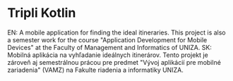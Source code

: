# Tripli Kotlin
 EN: A mobile application for finding the ideal itineraries. This project is also a semester work for the course "Application Development for Mobile Devices" at the Faculty of Management and Informatics of UNIZA. SK: Mobilná aplikácia na vyhľadanie ideálnych itinerárov. Tento projekt je zároveň aj semestrálnou prácou pre predmet "Vývoj aplikácií pre mobilné zariadenia" (VAMZ) na Fakulte riadenia a informatiky UNIZA.
